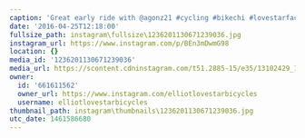 ```yaml
---
caption: 'Great early ride with @agonz21 #cycling #bikechi #lovestarfactoryteam #bicycle'
date: '2016-04-25T12:18:00'
fullsize_path: instagram\fullsize\1236201130671239036.jpg
instagram_url: https://www.instagram.com/p/BEn3mDwmG98
location: {}
media_id: '1236201130671239036'
media_url: https://scontent.cdninstagram.com/t51.2885-15/e35/13102429_1777141709172081_1128167990_n.jpg?ig_cache_key=MTIzNjIwMTEzMDY3MTIzOTAzNg%3D%3D.2
owner:
  id: '661611562'
  owner_url: https://www.instagram.com/elliotlovestarbicycles
  username: elliotlovestarbicycles
thumbnail_path: instagram\thumbnails\1236201130671239036.jpg
utc_date: 1461586680
---
```

